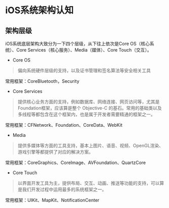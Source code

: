 # iOS系统架构认知

## 架构层级

iOS系统底层架构大致分为一下四个层级，从下往上依次是Core OS（核心系统）、Core Services（核心服务）、Media（媒体）、Core Touch（交互）。

* Core OS

> 偏向系统硬件层级的支持，以及证书管理和签名算法等安全相关工具

常用框架：CoreBluetooth，Security

* Core Services

> 提供核心业务方面的支持，例如数据库、网络连接、网页访问等，尤其是Foundation框架，应该算是整个 Objective-C 的基石。常用的基础类以及多线程等都包含在这个框架内，也是属于开发者需要精通的框架之一。

常用框架：CFNetwork、Foundation、CoreData、WebKit

* Media

> 提供多媒体等方面的工具支持，基本上图片、语音、视频、OpenGL渲染、游戏引擎等都提供了对应的解决方案。

常用框架：CoreGraphics、CoreImage、AVFoundation、QuartzCore

* Core Touch

> 以界面开发工具为主，提供布局、交互、动画、推送等功能的支持，可以算是我们开发过程中运用最多的系统框架之一。

常用框架：UIKit、MapKit、NotificationCenter

